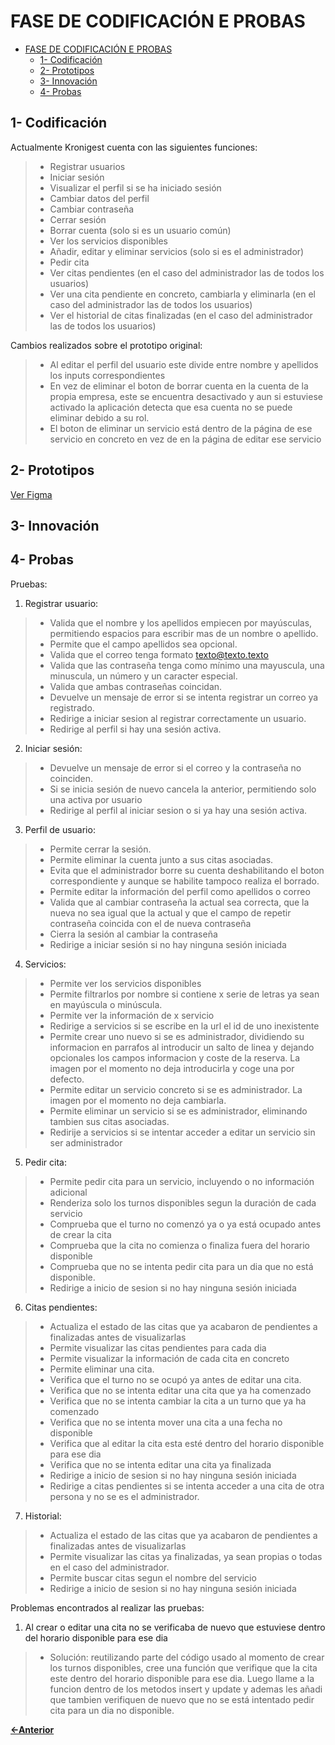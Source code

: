 # FASE DE CODIFICACIÓN E PROBAS

- [FASE DE CODIFICACIÓN E PROBAS](#fase-de-codificación-e-probas)
  - [1- Codificación](#1--codificación)
  - [2- Prototipos](#2--prototipos)
  - [3- Innovación](#3--innovación)
  - [4- Probas](#4--probas)

## 1- Codificación

Actualmente Kronigest cuenta con las siguientes funciones:
> - Registrar usuarios
> - Iniciar sesión
> - Visualizar el perfil si se ha iniciado sesión
> - Cambiar datos del perfil
> - Cambiar contraseña
> - Cerrar sesión
> - Borrar cuenta (solo si es un usuario común)
> - Ver los servicios disponibles
> - Añadir, editar y eliminar servicios (solo si es el administrador)
> - Pedir cita
> - Ver citas pendientes (en el caso del administrador las de todos los usuarios)
> - Ver una cita pendiente en concreto, cambiarla y eliminarla (en el caso del administrador las de todos los usuarios)
> - Ver el historial de citas finalizadas (en el caso del administrador las de todos los usuarios)

Cambios realizados sobre el prototipo original:
> - Al editar el perfil del usuario este divide entre nombre y apellidos los inputs correspondientes
> - En vez de eliminar el boton de borrar cuenta en la cuenta de la propia empresa, este se encuentra desactivado y aun si estuviese activado la aplicación detecta que esa cuenta no se puede eliminar debido a su rol.
> - El boton de eliminar un servicio está dentro de la página de ese servicio en concreto en vez de en la página de editar ese servicio

## 2- Prototipos

[Ver Figma](https://www.figma.com/design/kikFpU4xkhWabWEbbvvzY4/ProyectoDAW?node-id=2-2&t=e9g2RXawkTYaEqbH-1)

## 3- Innovación

## 4- Probas

Pruebas:

1. Registrar usuario: 
> - Valida que el nombre y los apellidos empiecen por mayúsculas, permitiendo espacios para escribir mas de un nombre o apellido. 
> - Permite que el campo apellidos sea opcional.
> - Valida que el correo tenga formato texto@texto.texto
> - Valida que las contraseña tenga como mínimo una mayuscula, una minuscula, un número y un caracter especial.
> - Valida que ambas contraseñas coincidan.
> - Devuelve un mensaje de error si se intenta registrar un correo ya registrado.
> - Redirige a iniciar sesion al registrar correctamente un usuario.
> - Redirige al perfil si hay una sesión activa.

2. Iniciar sesión:
> - Devuelve un mensaje de error si el correo y la contraseña no coinciden.
> - Si se inicia sesión de nuevo cancela la anterior, permitiendo solo una activa por usuario
> - Redirige al perfil al iniciar sesion o si ya hay una sesión activa.

3. Perfil de usuario:
> - Permite cerrar la sesión.
> - Permite eliminar la cuenta junto a sus citas asociadas.
> - Evita que el administrador borre su cuenta deshabilitando el boton correspondiente y aunque se habilite tampoco realiza el borrado.
> - Permite editar la información del perfil como apellidos o correo
> - Valida que al cambiar contraseña la actual sea correcta, que la nueva no sea igual que la actual y que el campo de repetir contraseña coincida con el de nueva contraseña
> - Cierra la sesión al cambiar la contraseña
> - Redirige a iniciar sesión si no hay ninguna sesión iniciada

4. Servicios:
> - Permite ver los servicios disponibles
> - Permite filtrarlos por nombre si contiene x serie de letras ya sean en mayúscula o minúscula.
> - Permite ver la información de x servicio
> - Redirige a servicios si se escribe en la url el id de uno inexistente
> - Permite crear uno nuevo si se es administrador, dividiendo su informacion en parrafos al introducir un salto de linea y dejando opcionales los campos informacion y coste de la reserva. La imagen por el momento no deja introducirla y coge una por defecto.
> - Permite editar un servicio concreto si se es administrador. La imagen por el momento no deja cambiarla.
> - Permite eliminar un servicio si se es administrador, eliminando tambien sus citas asociadas.
> - Redirije a servicios si se intentar acceder a editar un servicio sin ser administrador

5. Pedir cita:
> - Permite pedir cita para un servicio, incluyendo o no información adicional
> - Renderiza solo los turnos disponibles segun la duración de cada servicio
> - Comprueba que el turno no comenzó ya o ya está ocupado antes de crear la cita
> - Comprueba que la cita no comienza o finaliza fuera del horario disponible
> - Comprueba que no se intenta pedir cita para un dia que no está disponible.
> - Redirige a inicio de sesion si no hay ninguna sesión iniciada

6. Citas pendientes:
> - Actualiza el estado de las citas que ya acabaron de pendientes a finalizadas antes de visualizarlas
> - Permite visualizar las citas pendientes para cada dia
> - Permite visualizar la información de cada cita en concreto
> - Permite eliminar una cita.
> - Verifica que el turno no se ocupó ya antes de editar una cita.
> - Verifica que no se intenta editar una cita que ya ha comenzado
> - Verifica que no se intenta cambiar la cita a un turno que ya ha comenzado
> - Verifica que no se intenta mover una cita a una fecha no disponible
> - Verifica que al editar la cita esta esté dentro del horario disponible para ese dia
> - Verifica que no se intenta editar una cita ya finalizada
> - Redirige a inicio de sesion si no hay ninguna sesión iniciada
> - Redirige a citas pendientes si se intenta acceder a una cita de otra persona y no se es el administrador.

7. Historial:
> - Actualiza el estado de las citas que ya acabaron de pendientes a finalizadas antes de visualizarlas
> - Permite visualizar las citas ya finalizadas, ya sean propias o todas en el caso del administrador.
> - Permite buscar citas segun el nombre del servicio
> - Redirige a inicio de sesion si no hay ninguna sesión iniciada

Problemas encontrados al realizar las pruebas:

1. Al crear o editar una cita no se verificaba de nuevo que estuviese dentro del horario disponible para ese dia
> - Solución: reutilizando parte del código usado al momento de crear los turnos disponibles, cree una función que verifique que la cita este dentro del horario disponible para ese dia. Luego llame a la funcion dentro de los metodos insert y update y ademas les añadi que tambien verifiquen de nuevo que no se está intentado pedir cita para un dia no disponible.

[**<-Anterior**](../../README.md)
